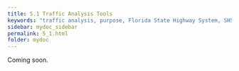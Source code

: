 ```yaml
---
title: 5.1 Traffic Analysis Tools
keywords: "traffic analysis, purpose, Florida State Highway System, SHS"
sidebar: mydoc_sidebar
permalink: 5_1.html
folder: mydoc
---
```


<p>
  Coming soon.
</p>